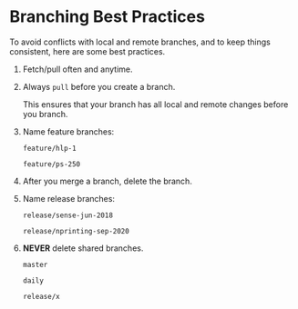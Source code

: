 # Branching Best Practices

To avoid conflicts with local and remote branches, and to keep things consistent, here are some best practices.

1. Fetch/pull often and anytime.

1. Always `pull` before you create a branch.

    This ensures that your branch has all local and remote changes before you branch.
1. Name feature branches:

    `feature/hlp-1`

    `feature/ps-250`

1. After you merge a branch, delete the branch.

1. Name release branches:

    `release/sense-jun-2018`

    `release/nprinting-sep-2020`

1. **NEVER** delete shared branches.

    `master`

    `daily`

    `release/x`
